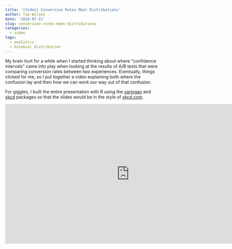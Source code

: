 ```yaml
---
title: '[Video] Conversion Rates Meet Distributions'
author: Tim Wilson
date: '2018-07-11'
slug: conversion-rates-meet-distributions
categories:
  - video
tags:
  - analytics
  - binomial distribution
---
```


My brain hurt for a while when I started thinking about where "confidence intervals" came into play when looking at the results of A/B tests that were comparing conversion rates between two experiences. Eventually, things clicked for me, so I put together a video explaining both where the confusion lay and then how we can work our way out of that confusion.

For giggles, I built the entire presentation with R using the [xaringan](https://bookdown.org/yihui/rmarkdown/xaringan.html) and [xkcd](https://cran.r-project.org/web/packages/xkcd/index.html) packages so that the slides would be in the style of [xkcd.com](https://xkcd.com).

<iframe width="800" height="450" src="https://www.youtube-nocookie.com/embed/ZmJdv2JiBgo" title="YouTube video player" frameborder="0" allow="accelerometer; autoplay; clipboard-write; encrypted-media; gyroscope; picture-in-picture" allowfullscreen></iframe>

